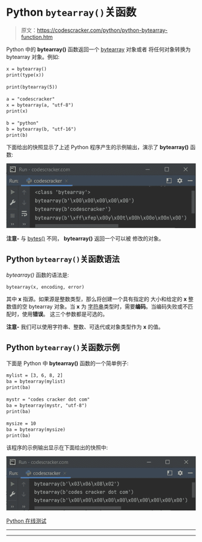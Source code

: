 # Python `bytearray()`关函数

> 原文：<https://codescracker.com/python/python-bytearray-function.htm>

Python 中的 **bytearray()** 函数返回一个 [bytearray](/python/python-bytearray.htm) 对象或者 将任何对象转换为 bytearray 对象。例如:

```
x = bytearray()
print(type(x))

print(bytearray(5))

a = "codescracker"
x = bytearray(a, "utf-8")
print(x)

b = "python"
b = bytearray(b, "utf-16")
print(b)
```

下面给出的快照显示了上述 Python 程序产生的示例输出，演示了 **bytearray()** 函数:

![python bytearray function](img/d83ac3a736d6537a337a0a65684b5bad.png)

**注意-** 与 [bytes()](/python/python-bytes.htm) 不同， **bytearray()** 返回一个可以被 修改的对象。

## Python `bytearray()`关函数语法

*bytearray()* 函数的语法是:

```
bytearray(x, encoding, error)
```

其中 **x** 指源。如果源是整数类型，那么将创建一个具有指定的 大小和给定的 **x** 整数值的空 bytearray 对象。当 **x** 为 [字符串](/python/python-strings.htm)类型时，需要**编码**。当编码失败或不匹配时，使用**错误**。 这三个参数都是可选的。

**注意-** 我们可以使用字符串、整数、可迭代或对象类型作为 **x** 的值。

## Python `bytearray()`关函数示例

下面是 Python 中 **bytearray()** 函数的一个简单例子:

```
mylist = [3, 6, 8, 2]
ba = bytearray(mylist)
print(ba)

mystr = "codes cracker dot com"
ba = bytearray(mystr, "utf-8")
print(ba)

mysize = 10
ba = bytearray(mysize)
print(ba)
```

该程序的示例输出显示在下面给出的快照中:

![python bytearray function example](img/7167b8fa4250c87caec75db2888b6c8b.png)

[Python 在线测试](/exam/showtest.php?subid=10)

* * *

* * *